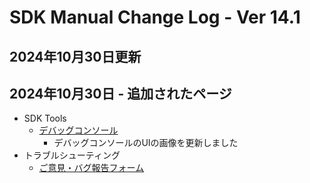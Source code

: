 # SDK Manual Change Log - Ver 14.1

## 2024年10月30日更新

## 2024年10月30日 - 追加されたページ

- SDK Tools
    - [デバッグコンソール](https://vrhikky.github.io/VketCloudSDK_Documents/14.1/ja/debugconsole/debugconsole.html)
        - デバッグコンソールのUIの画像を更新しました
- トラブルシューティング
    - [ご意見・バグ報告フォーム](https://vrhikky.github.io/VketCloudSDK_Documents/14.1/troubleshooting/Comment_Bug_Reports.html)
    